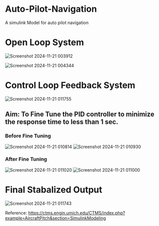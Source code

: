 # Auto-Pilot-Navigation
A simulink Model for auto pilot navigation

# Open Loop System
![Screenshot 2024-11-21 003912](https://github.com/user-attachments/assets/d02024b0-c067-461c-ae2b-91135f4c3b42)

![Screenshot 2024-11-21 004344](https://github.com/user-attachments/assets/d3e7767a-5a0b-457d-8658-2a192450ba84)


# Control Loop Feedback System
![Screenshot 2024-11-21 011755](https://github.com/user-attachments/assets/47055870-d71d-4177-bc5c-4ec92caf8475)

## Aim: To Fine Tune the PID controller to minimize the response time to less than 1 sec.

### Before Fine Tuning
![Screenshot 2024-11-21 010814](https://github.com/user-attachments/assets/da303c1e-10c3-4084-9819-dda0f4685ef3)
![Screenshot 2024-11-21 010930](https://github.com/user-attachments/assets/ea8003bc-8870-4dbd-88be-f98d16f9fc87)

### After Fine Tuning
![Screenshot 2024-11-21 011020](https://github.com/user-attachments/assets/698776ae-83be-465c-9abc-274f073e2198)
![Screenshot 2024-11-21 011000](https://github.com/user-attachments/assets/fbb5d32d-65fa-4fad-a125-40e257ad6b89)

# Final Stabalized Output
![Screenshot 2024-11-21 011743](https://github.com/user-attachments/assets/abf1d99f-900c-49a6-846d-b18e20885146)


Reference: https://ctms.engin.umich.edu/CTMS/index.php?example=AircraftPitch&section=SimulinkModeling
